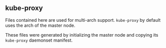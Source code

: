 ## kube-proxy

Files contained here are used for multi-arch support. `kube-proxy` by default uses the arch of the master node.

These files were generated by initializing the master node and copying its `kube-proxy` daemonset manifest.
